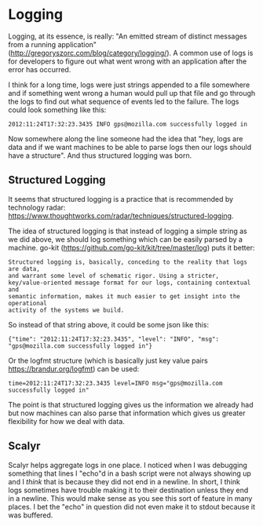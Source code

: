 Logging
=======

Logging, at its essence, is really: "An emitted stream of distinct messages
from a running application" (http://gregoryszorc.com/blog/category/logging/).
A common use of logs is for developers to figure out what went wrong with an
application after the error has occurred.

I think for a long time, logs were just strings appended to a file somewhere
and if something went wrong a human would pull up that file and go through the
logs to find out what sequence of events led to the failure. The logs could
look something like this:

```
2012:11:24T17:32:23.3435 INFO gps@mozilla.com successfully logged in
```

Now somewhere along the line someone had the idea that "hey, logs are data and
if we want machines to be able to parse logs then our logs should have a
structure". And thus structured logging was born.

Structured Logging
------------------

It seems that structured logging is a practice that is recommended by
technology radar:
https://www.thoughtworks.com/radar/techniques/structured-logging.

The idea of structured logging is that instead of logging a simple string as
we did above, we should log something which can be easily parsed by a machine.
go-kit (https://github.com/go-kit/kit/tree/master/log) puts it better:

```
Structured logging is, basically, conceding to the reality that logs are data,
and warrant some level of schematic rigor. Using a stricter,
key/value-oriented message format for our logs, containing contextual and
semantic information, makes it much easier to get insight into the operational
activity of the systems we build.
```

So instead of that string above, it could be some json like this:

```
{"time": "2012:11:24T17:32:23.3435", "level": "INFO", "msg": "gps@mozilla.com successfully logged in"}
```

Or the logfmt structure (which is basically just key value pairs
https://brandur.org/logfmt) can be used:

```
time=2012:11:24T17:32:23.3435 level=INFO msg="gps@mozilla.com successfully logged in"
```

The point is that structured logging gives us the information we already had
but now machines can also parse that information which gives us greater
flexibility for how we deal with data.

Scalyr
------

Scalyr helps aggregate logs in one place. I noticed when I was
debugging something that lines I "echo"d in a bash script were not
always showing up and I *think* that is because they did not end in a
newline. In short, I think logs sometimes have trouble making it to
their destination unless they end in a newline. This would make sense
as you see this sort of feature in many places. I bet the "echo" in
question did not even make it to stdout because it was buffered.

